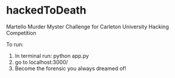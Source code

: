 # hackedToDeath
Martello Murder Myster Challenge for Carleton University Hacking Competition

To run:

1. In terminal run: python app.py
2. go to localhost:3000/
3. Become the forensic you always dreamed of!
